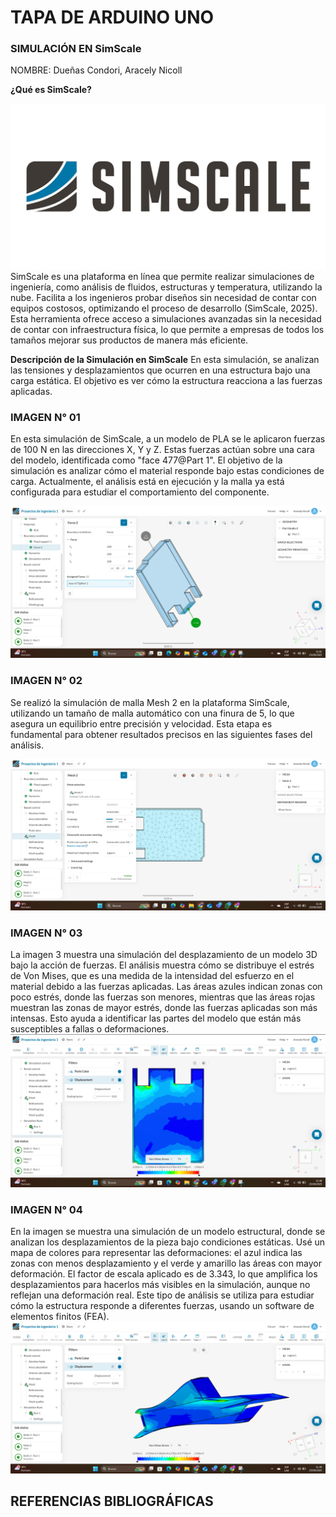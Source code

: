 # TAPA DE ARDUINO UNO
### SIMULACIÓN EN SimScale
NOMBRE: Dueñas Condori, Aracely Nicoll

**¿Qué es SimScale?**

![Logo](/Imagenes/simscale.jpg) SimScale es una plataforma en línea que permite realizar simulaciones de ingeniería, como análisis de fluidos, estructuras y temperatura, utilizando la nube. Facilita a los ingenieros probar diseños sin necesidad de contar con equipos costosos, optimizando el proceso de desarrollo (SimScale, 2025). Esta herramienta ofrece acceso a simulaciones avanzadas sin la necesidad de contar con infraestructura física, lo que permite a empresas de todos los tamaños mejorar sus productos de manera más eficiente.


**Descripción de la Simulación en SimScale**
En esta simulación, se analizan las tensiones y desplazamientos que ocurren en una estructura bajo una carga estática. El objetivo es ver cómo la estructura reacciona a las fuerzas aplicadas.

### **IMAGEN N° 01**
En esta simulación de SimScale, a un modelo de PLA se le aplicaron fuerzas de 100 N en las direcciones X, Y y Z. Estas fuerzas actúan sobre una cara del modelo, identificada como "face 477@Part 1". El objetivo de la simulación es analizar cómo el material responde bajo estas condiciones de carga. Actualmente, el análisis está en ejecución y la malla ya está configurada para estudiar el comportamiento del componente.

![Logo](/Imagenes/ARA_4.png)

### **IMAGEN N° 02**
Se realizó la simulación de malla Mesh 2 en la plataforma SimScale, utilizando un tamaño de malla automático con una finura de 5, lo que asegura un equilibrio entre precisión y velocidad. Esta etapa es fundamental para obtener resultados precisos en las siguientes fases del análisis.

![Logo](/Imagenes/ARA_1.png)

### **IMAGEN N° 03**
La imagen 3 muestra una simulación del desplazamiento de un modelo 3D bajo la acción de fuerzas. El análisis muestra cómo se distribuye el estrés de Von Mises, que es una medida de la intensidad del esfuerzo en el material debido a las fuerzas aplicadas. Las áreas azules indican zonas con poco estrés, donde las fuerzas son menores, mientras que las áreas rojas muestran las zonas de mayor estrés, donde las fuerzas aplicadas son más intensas. Esto ayuda a identificar las partes del modelo que están más susceptibles a fallas o deformaciones.
![Logo](/Imagenes/ARA_2.png)

### **IMAGEN N° 04**
En la imagen se muestra una simulación de un modelo estructural, donde se analizan los desplazamientos de la pieza bajo condiciones estáticas. Usé un mapa de colores para representar las deformaciones: el azul indica las zonas con menos desplazamiento y el verde y amarillo las áreas con mayor deformación. El factor de escala aplicado es de 3.343, lo que amplifica los desplazamientos para hacerlos más visibles en la simulación, aunque no reflejan una deformación real. Este tipo de análisis se utiliza para estudiar cómo la estructura responde a diferentes fuerzas, usando un software de elementos finitos (FEA).
![Logo](/Imagenes/ARA_3.png)

## **REFERENCIAS BIBLIOGRÁFICAS**
